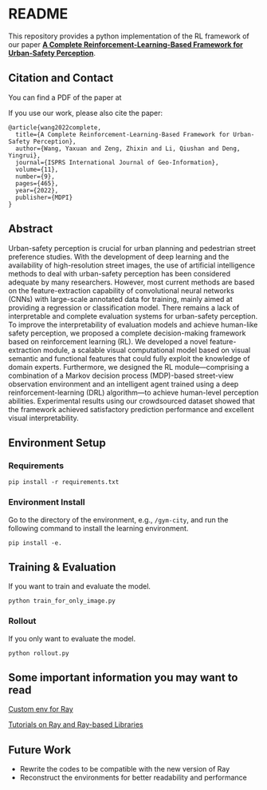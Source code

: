 # README

This repository provides a python implementation of the RL framework of our paper [**A Complete Reinforcement-Learning-Based Framework for Urban-Safety Perception**](https://www.mdpi.com/2220-9964/11/9/465).

## Citation and Contact

You can find a PDF of the paper at 

If you use our work, please also cite the paper:

```
@article{wang2022complete,
  title={A Complete Reinforcement-Learning-Based Framework for Urban-Safety Perception},
  author={Wang, Yaxuan and Zeng, Zhixin and Li, Qiushan and Deng, Yingrui},
  journal={ISPRS International Journal of Geo-Information},
  volume={11},
  number={9},
  pages={465},
  year={2022},
  publisher={MDPI}
}
```

## Abstract

Urban-safety perception is crucial for urban planning and pedestrian street preference studies. With the development of deep learning and the availability of high-resolution street images, the use of artificial intelligence methods to deal with urban-safety perception has been considered adequate by many researchers. However, most current methods are based on the feature-extraction capability of convolutional neural networks (CNNs) with large-scale annotated data for training, mainly aimed at providing a regression or classification model. There remains a lack of interpretable and complete evaluation systems for urban-safety perception. To improve the interpretability of evaluation models and achieve human-like safety perception, we proposed a complete decision-making framework based on reinforcement learning (RL). We developed a novel feature-extraction module, a scalable visual computational model based on visual semantic and functional features that could fully exploit the knowledge of domain experts. Furthermore, we designed the RL module—comprising a combination of a Markov decision process (MDP)-based street-view observation environment and an intelligent agent trained using a deep reinforcement-learning (DRL) algorithm—to achieve human-level perception abilities. Experimental results using our crowdsourced dataset showed that the framework achieved satisfactory prediction performance and excellent visual interpretability.

## Environment Setup

### Requirements

```
pip install -r requirements.txt
```

### Environment Install

Go to the directory of the environment, e.g., `/gym-city`, and run the following command to install the learning
environment.

```
pip install -e.
```

## Training & Evaluation

If you want to train and evaluate the model.

```
python train_for_only_image.py
```

### Rollout

If you only want to evaluate the model.

```
python rollout.py
```

## Some important information you may want to read

[Custom env for Ray](https://medium.com/distributed-computing-with-ray/anatomy-of-a-custom-environment-for-rllib-327157f269e5)

[Tutorials on Ray and Ray-based Libraries](https://github.com/anyscale/academy/)

## Future Work

- Rewrite the codes to be compatible with the new version of Ray
- Reconstruct the environments for better readability and performance